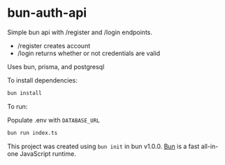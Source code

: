 # bun-auth-api

Simple bun api with /register and /login endpoints.

- /register creates account
- /login returns whether or not credentials are valid

Uses bun, prisma, and postgresql

To install dependencies:

```bash
bun install
```

To run:

Populate .env with `DATABASE_URL`

```bash
bun run index.ts
```

This project was created using `bun init` in bun v1.0.0. [Bun](https://bun.sh) is a fast all-in-one JavaScript runtime.
